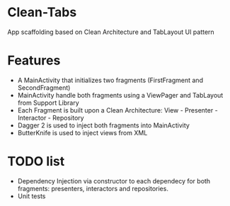 # Clean-Tabs
App scaffolding based on Clean Architecture and TabLayout UI pattern

# Features
- A MainActivity that initializes two fragments (FirstFragment and SecondFragment)
- MainActivity handle both fragments using a ViewPager and TabLayout from Support Library
- Each Fragment is built upon a Clean Architecture: View - Presenter - Interactor - Repository
- Dagger 2 is used to inject both fragments into MainActivity
- ButterKnife is used to inject views from XML

# TODO list
- Dependency Injection via constructor to each dependecy for both fragments: presenters, interactors and repositories.
- Unit tests
